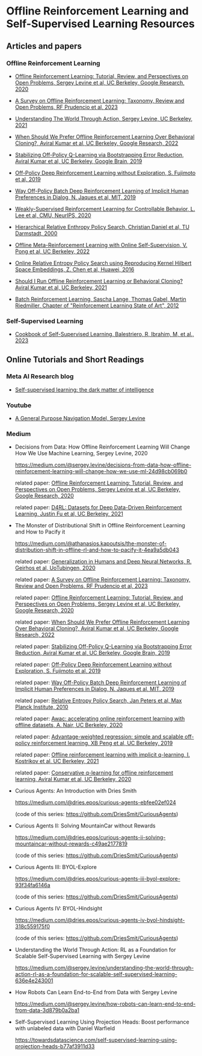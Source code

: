 # Offline Reinforcement Learning and Self-Supervised Learning Resources

## Articles and papers

### Offline Reinforcement Learning

* [Offline Reinforcement Learning: Tutorial, Review, and Perspectives on Open Problems, Sergey Levine et al, UC Berkeley, Google Research, 2020](https://github.com/dimitarpg13/self_supervised_learning/blob/main/literature/OfflineReinforcementLearningTutorialReviewLevine2020.pdf)

* [A Survey on Offline Reinforcement Learning: Taxonomy, Review and Open Problems, RF Prudencio et al, 2023](https://github.com/dimitarpg13/self_supervised_learning/blob/main/literature/A_Survey_on_Offline_Reinforcement_Learning-Taxonomy_Review_and_Open_Problems_Prudencio_2023.pdf)

* [Understanding The World Through Action, Sergey Levine, UC Berkeley, 2021](https://github.com/dimitarpg13/self_supervised_learning/blob/main/literature/Understanding_the_World_Through_Action_Levine_2021.pdf)

* [When Should We Prefer Offline Reinforcement Learning Over Behavioral Cloning?, Aviral Kumar et al, UC Berkeley, Google Research, 2022](https://github.com/dimitarpg13/self_supervised_learning/blob/main/literature/When_Should_We_Prefer_Offline_Reinforcement_Learning_over_Behavioral_Cloning_Kumar_UCBerkeley_2022.pdf)

* [Stabilizing Off-Policy Q-Learning via Bootstrapping Error Reduction, Aviral Kumar et al, UC Berkeley, Google Brain, 2019](https://github.com/dimitarpg13/self_supervised_learning/blob/main/literature/Stabilizing_Off-Policy_Q-Learning_via_Bootstrapping_Error_Reduction_Kumar_UCBerkeley_2019.pdf)

* [Off-Policy Deep Reinforcement Learning without Exploration, S. Fujimoto et al, 2019](https://github.com/dimitarpg13/self_supervised_learning/blob/main/literature/Off-Policy_Deep_Reinforcement_Learning_without_Exploration_Fujimoto_2019.pdf)

* [Way Off-Policy Batch Deep Reinforcement Learning of Implicit Human Preferences in Dialog, N. Jaques et al, MIT, 2019](https://github.com/dimitarpg13/self_supervised_learning/blob/main/literature/Way_Off-Policy_Batch_Deep_Reinforcement_Learning_of_Implicit_Human_Preferences_in_Dialog_Jaques_MIT_2019.pdf)

* [Weakly-Supervised Reinforcement Learning for Controllable Behavior, L. Lee et al, CMU, NeurIPS, 2020](https://github.com/dimitarpg13/self_supervised_learning/blob/main/literature/NeurIPS-2020-weakly-supervised-reinforcement-learning-for-controllable-behavior-Paper.pdf)

* [Hierarchical Relative Enthropy Policy Search, Christian Daniel et al, TU Darmstadt, 2000](https://github.com/dimitarpg13/self_supervised_learning/blob/main/literature/Hierarchical_Relative_Entropy_Policy_Search_Kroemer_Daniel_JMLR_2016.pdf)

* [Offline Meta-Reinforcement Learning with Online Self-Supervision, V. Pong et al, UC Berkeley, 2022](https://github.com/dimitarpg13/self_supervised_learning/blob/main/literature/Offline_Meta-Reinforcement_Learning_with_Online_Self-Supervision_pong22a.pdf)

* [Online Relative Entropy Policy Search using Reproducing Kernel Hilbert Space Embeddings, Z. Chen et al, Huawei, 2016](https://github.com/dimitarpg13/self_supervised_learning/blob/main/literature/Online_Relative_Entropy_Policy_Search_using_Reproducing_Kernel_Hilbert_Space_Embeddings_chen_2016.pdf)

* [Should I Run Offline Reinforcement Learning or Behavioral Cloning? Aviral Kumar et al, UC Berkeley, 2021](https://github.com/dimitarpg13/self_supervised_learning/blob/main/literature/should_i_run_offline_reinforcement_learning_or_behavioral_cloning_kumar_ucberkeley_2021.pdf)

* [Batch Reinforcement Learning, Sascha Lange, Thomas Gabel, Martin Riedmiller, Chapter of "Reinforcement Learning State of Art", 2012](https://github.com/dimitarpg13/self_supervised_learning/blob/main/literature/Lange_Gabel_EtAl_RL-Book-12.pdf)

### Self-Supervised Learning

* [Cookbook of Self-Supervised Learning, Balestriero, R, Ibrahim, M, et al., 2023](https://github.com/dimitarpg13/self_supervised_learning/blob/main/literature/Cookbook_of_selfsupervised_learning.pdf)

## Online Tutorials and Short Readings

### Meta AI Research blog

* [Self-supervised learning: the dark matter of intelligence](https://ai.facebook.com/blog/self-supervised-learning-the-dark-matter-of-intelligence/)

### Youtube

* [A General Purpose Navigation Model, Sergey Levine](https://www.youtube.com/watch?v=Bf30cs5MU1I&t=513s)

### Medium 

* Decisions from Data: How Offline Reinforcement Learning Will Change How We Use Machine Learning, Sergey Levine, 2020

    https://medium.com/@sergey.levine/decisions-from-data-how-offline-reinforcement-learning-will-change-how-we-use-ml-24d98cb069b0

    related paper: [Offline Reinforcement Learning: Tutorial, Review, and Perspectives on Open Problems, Sergey Levine et al, UC Berkeley, Google Research, 2020](https://github.com/dimitarpg13/self_supervised_learning/blob/main/literature/OfflineReinforcementLearningTutorialReviewLevine2020.pdf)

    related paper: [D4RL: Datasets for Deep Data-Driven Reinforcement Learning, Justin Fu et al, UC Berkeley, 2021](https://github.com/dimitarpg13/self_supervised_learning/blob/main/literature/D4RL-Datasets_for_Deep_Data-Driven_Reinforcement_Learning_Fu_UCBerkeley_2021.pdf)

* The Monster of Distributional Shift in Offline Reinforcement Learning and How to Pacify it

    https://medium.com/@athanasios.kapoutsis/the-monster-of-distribution-shift-in-offline-rl-and-how-to-pacify-it-4ea9a5db043

    related paper: [Generalization in Humans and Deep Neural Networks, R. Geirhos et al, UoTubingen, 2020](https://github.com/dimitarpg13/self_supervised_learning/blob/main/literature/Generalisation_in_humans_and_deep_neural_networks_Geirhos_2020.pdf)

    related paper: [A Survey on Offline Reinforcement Learning: Taxonomy, Review and Open Problems, RF Prudencio et al, 2023](https://github.com/dimitarpg13/self_supervised_learning/blob/main/literature/A_Survey_on_Offline_Reinforcement_Learning-Taxonomy_Review_and_Open_Problems_Prudencio_2023.pdf)

    related paper: [Offline Reinforcement Learning: Tutorial, Review, and Perspectives on Open Problems, Sergey Levine et al, UC Berkeley, Google Research, 2020](https://github.com/dimitarpg13/self_supervised_learning/blob/main/literature/OfflineReinforcementLearningTutorialReviewLevine2020.pdf)

    related paper: [When Should We Prefer Offline Reinforcement Learning Over Behavioral Cloning?, Aviral Kumar et al, UC Berkeley, Google Research, 2022](https://github.com/dimitarpg13/self_supervised_learning/blob/main/literature/When_Should_We_Prefer_Offline_Reinforcement_Learning_over_Behavioral_Cloning_Kumar_UCBerkeley_2022.pdf)

    related paper: [Stabilizing Off-Policy Q-Learning via Bootstrapping Error Reduction, Aviral Kumar et al, UC Berkeley, Google Brain, 2019](https://github.com/dimitarpg13/self_supervised_learning/blob/main/literature/Stabilizing_Off-Policy_Q-Learning_via_Bootstrapping_Error_Reduction_Kumar_UCBerkeley_2019.pdf)

    related paper: [Off-Policy Deep Reinforcement Learning without Exploration, S. Fujimoto et al, 2019](https://github.com/dimitarpg13/self_supervised_learning/blob/main/literature/Off-Policy_Deep_Reinforcement_Learning_without_Exploration_Fujimoto_2019.pdf)

    related paper: [Way Off-Policy Batch Deep Reinforcement Learning of Implicit Human Preferences in Dialog, N. Jaques et al, MIT, 2019](https://github.com/dimitarpg13/self_supervised_learning/blob/main/literature/Way_Off-Policy_Batch_Deep_Reinforcement_Learning_of_Implicit_Human_Preferences_in_Dialog_Jaques_MIT_2019.pdf)

    related paper: [Relative Entropy Policy Search, Jan Peters et al, Max Planck Institute, 2010](https://github.com/dimitarpg13/self_supervised_learning/blob/main/literature/Relative_entropy_policy_search_Peters_MaxPlanck_2010.pdf)

    related paper: [Awac: accelerating online reinforcement learning with offline datasets, A. Nair, UC Berkeley, 2020](https://github.com/dimitarpg13/self_supervised_learning/blob/main/literature/AWAC-Accelerating_Online_Reinforcement_Learning_with_Offline_Datasets_Nair_2021.pdf)

    related paper: [Advantage-weighted regression: simple and scalable off-policy reinforcement learning, XB Peng et al, UC Berkeley, 2019](https://github.com/dimitarpg13/self_supervised_learning/blob/main/literature/Advantage-Weighted_Regression-Simple_and_Scalable_Off-Policy_Reinforcement_Learning_Peng_UCBerkeley_2019.pdf)

    related paper: [Offline reinforcement learning with implicit q-learning, I. Kostrikov et al, UC Berkeley, 2021](https://github.com/dimitarpg13/self_supervised_learning/blob/main/literature/Offline_Reinforcement_Learning_with_Implicit_Q-Learning_Kostrikov_UCBerkeley_2021.pdf)

    related paper: [Conservative q-learning for offline reinforcement learning, Aviral Kumar et al, UC Berkeley, 2020](https://github.com/dimitarpg13/self_supervised_learning/blob/main/literature/Conservative_Q-Learning_for_Offline_Reinforcement_Learning_Kumar_2020.pdf)

* Curious Agents: An Introduction with Dries Smith

    https://medium.com/@dries.epos/curious-agents-ebfee02ef024

    (code of this series: https://github.com/DriesSmit/CuriousAgents)

* Curious Agents II: Solving MountainCar without Rewards

    https://medium.com/@dries.epos/curious-agents-ii-solving-mountaincar-without-rewards-c49ae2177819

    (code of this series: https://github.com/DriesSmit/CuriousAgents)

* Curious Agents III: BYOL-Explore

    https://medium.com/@dries.epos/curious-agents-iii-byol-explore-93f34fa6146a

    (code of this series: https://github.com/DriesSmit/CuriousAgents)

* Curious Agents IV: BYOL-Hindsight

    https://medium.com/@dries.epos/curious-agents-iv-byol-hindsight-318c559175f0

    (code of this series: https://github.com/DriesSmit/CuriousAgents)

* Understanding the World Through Action: RL as a Foundation for Scalable Self-Supervised Learning with Sergey Levine

    https://medium.com/@sergey.levine/understanding-the-world-through-action-rl-as-a-foundation-for-scalable-self-supervised-learning-636e4e243001

* How Robots Can Learn End-to-End from Data with Sergey Levine

    https://medium.com/@sergey.levine/how-robots-can-learn-end-to-end-from-data-3d879b0a2ba1


* Self-Supervised Learning Using Projection Heads: Boost performance with unlabeled data with Daniel Warfield

    https://towardsdatascience.com/self-supervised-learning-using-projection-heads-b77af3911d33
